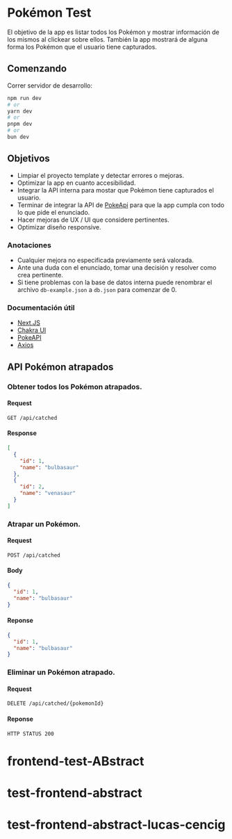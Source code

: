 # Pokémon Test

El objetivo de la app es listar todos los Pokémon y mostrar información de los mismos al clickear sobre ellos. También la app mostrará de alguna forma los Pokémon que el usuario tiene capturados.

## Comenzando

Correr servidor de desarrollo:

```bash
npm run dev
# or
yarn dev
# or
pnpm dev
# or
bun dev
```

## Objetivos

- Limpiar el proyecto template y detectar errores o mejoras.
- Optimizar la app en cuanto accesibilidad.
- Integrar la API interna para mostar que Pokémon tiene capturados el usuario.
- Terminar de integrar la API de [PokeApi](https://pokeapi.co/docs/v2#info) para que la app cumpla con todo lo que pide el enunciado.
- Hacer mejoras de UX / UI que considere pertinentes.
- Optimizar diseño responsive.

### Anotaciones

- Cualquier mejora no especificada previamente será valorada.
- Ante una duda con el enunciado, tomar una decisión y resolver como crea pertinente.
- Si tiene problemas con la base de datos interna puede renombrar el archivo `db-example.json` a `db.json` para comenzar de 0.

### Documentación útil

- [Next.JS](https://nextjs.org/docs)
- [Chakra UI](https://chakra-ui.com/getting-started)
- [PokeAPI](https://pokeapi.co/docs/v2#info)
- [Axios](https://axios-http.com/es/docs/intro)

## API Pokémon atrapados

### Obtener todos los Pokémon atrapados.

#### Request

`GET /api/catched`

#### Response

```json
[
  {
    "id": 1,
    "name": "bulbasaur"
  },
  {
    "id": 2,
    "name": "venasaur"
  }
]
```

### Atrapar un Pokémon.

#### Request

`POST /api/catched`

#### Body

```json
{
  "id": 1,
  "name": "bulbasaur"
}
```

#### Reponse

```json
{
  "id": 1,
  "name": "bulbasaur"
}
```

### Eliminar un Pokémon atrapado.

#### Request

`DELETE /api/catched/{pokemonId}`

#### Reponse

`HTTP STATUS 200`
# frontend-test-ABstract
# test-frontend-abstract
# test-frontend-abstract-lucas-cencig

